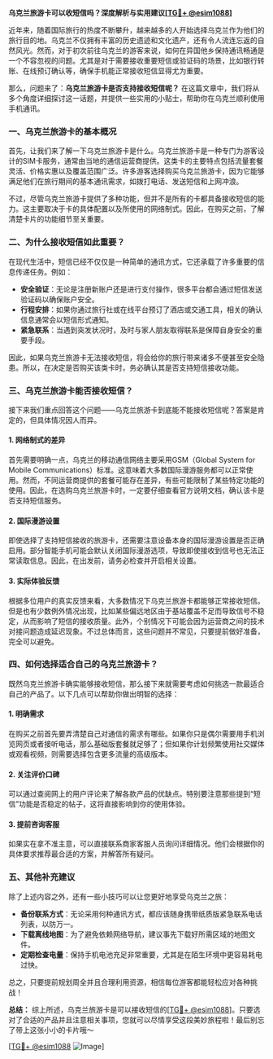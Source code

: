**乌克兰旅游卡可以收短信吗？深度解析与实用建议[[TG💪+ @esim1088](https://t.me/s/esim1088)]**

近年来，随着国际旅行的热度不断攀升，越来越多的人开始选择乌克兰作为他们的旅行目的地。乌克兰不仅拥有丰富的历史遗迹和文化遗产，还有令人流连忘返的自然风光。然而，对于初次前往乌克兰的游客来说，如何在异国他乡保持通讯畅通是一个不容忽视的问题。尤其是对于需要接收重要短信或验证码的场景，比如银行转账、在线预订确认等，确保手机能正常接收短信显得尤为重要。

那么，问题来了：**乌克兰旅游卡是否支持接收短信呢？** 在这篇文章中，我们将从多个角度详细探讨这一话题，并提供一些实用的小贴士，帮助你在乌克兰顺利使用手机通讯。

### 一、乌克兰旅游卡的基本概况

首先，让我们来了解一下乌克兰旅游卡是什么。乌克兰旅游卡是一种专门为游客设计的SIM卡服务，通常由当地的通信运营商提供。这类卡的主要特点包括流量套餐灵活、价格实惠以及覆盖范围广泛。许多游客选择购买乌克兰旅游卡，因为它能够满足他们在旅行期间的基本通讯需求，如拨打电话、发送短信和上网冲浪。

不过，尽管乌克兰旅游卡提供了多种功能，但并不是所有的卡都具备接收短信的能力。这主要取决于卡的具体配置以及所使用的网络制式。因此，在购买之前，了解清楚卡片的功能细节至关重要。

### 二、为什么接收短信如此重要？

在现代生活中，短信已经不仅仅是一种简单的通讯方式，它还承载了许多重要的信息传递任务。例如：

- **安全验证**：无论是注册新账户还是进行支付操作，很多平台都会通过短信发送验证码以确保账户安全。
- **行程安排**：如果你通过旅行社或在线平台预订了酒店或交通工具，相关的确认信息通常会以短信形式通知。
- **紧急联系**：当遇到突发状况时，及时与家人朋友取得联系是保障自身安全的重要手段。

因此，如果乌克兰旅游卡无法接收短信，将会给你的旅行带来诸多不便甚至安全隐患。所以，在决定是否购买该类卡时，务必确认其是否支持短信接收功能。

### 三、乌克兰旅游卡能否接收短信？

接下来我们重点回答这个问题——乌克兰旅游卡到底能不能接收短信呢？答案是肯定的，但具体情况因人而异。

#### 1. 网络制式的差异

首先需要明确一点，乌克兰的移动通信网络主要采用GSM（Global System for Mobile Communications）标准。这意味着大多数国际漫游服务都可以正常使用。然而，不同运营商提供的套餐可能存在差异，有些可能限制了某些特定功能的使用。因此，在选购乌克兰旅游卡时，一定要仔细查看官方说明文档，确认该卡是否支持短信服务。

#### 2. 国际漫游设置

即使选择了支持短信接收的旅游卡，还需要注意设备本身的国际漫游设置是否正确启用。部分智能手机可能会默认关闭国际漫游选项，导致即使接收到信号也无法正常读取信息。因此，在出发前，请务必检查并开启相关设置。

#### 3. 实际体验反馈

根据多位用户的真实反馈来看，大多数情况下乌克兰旅游卡都能够正常接收短信。但是也有少数例外情况出现，比如某些偏远地区由于基站覆盖不足而导致信号不稳定，从而影响了短信的接收质量。此外，个别情况下可能会因为运营商之间的技术对接问题造成延迟现象。不过总体而言，这些问题并不常见，只要提前做好准备，完全可以避免。

### 四、如何选择适合自己的乌克兰旅游卡？

既然乌克兰旅游卡确实能够接收短信，那么接下来就需要考虑如何挑选一款最适合自己的产品了。以下几点可以帮助你做出明智的选择：

#### 1. 明确需求

在购买之前首先要弄清楚自己对通信的需求有哪些。如果你只是偶尔需要用手机浏览网页或者接听电话，那么基础版套餐就足够了；但如果你计划频繁使用社交媒体或观看视频，则需要选择包含更多流量的高级版本。

#### 2. 关注评价口碑

可以通过查阅网上的用户评论来了解各款产品的优缺点。特别要注意那些提到“短信”功能是否稳定的帖子，这将直接影响到你的使用体验。

#### 3. 提前咨询客服

如果实在拿不准主意，可以直接联系商家客服人员询问详细情况。他们会根据你的具体要求推荐最合适的方案，并解答所有疑问。

### 五、其他补充建议

除了上述内容之外，还有一些小技巧可以让您更好地享受乌克兰之旅：

- **备份联系方式**：无论采用何种通讯方式，都应该随身携带纸质版紧急联系电话列表，以防万一。
- **下载离线地图**：为了避免依赖网络导航，建议事先下载好所需区域的地图文件。
- **定期检查电量**：保持手机电池充足非常重要，尤其是在陌生环境中更容易耗电过快。

总之，只要提前规划周全并且合理利用资源，相信每位游客都能轻松应对各种挑战！

**总结：** 综上所述，乌克兰旅游卡是可以接收短信的[[TG💪+ @esim1088](https://t.me/s/esim1088)]。只要选对了合适的产品并且注意相关事项，您就可以尽情享受这段美妙旅程啦！最后别忘了带上这张小小的卡片哦～

[[TG💪+ @esim1088](https://t.me/s/esim1088) ![Image](https://i.postimg.cc/4NQfJmqS/Snipaste-2025-05-13-00-14-12.png)]